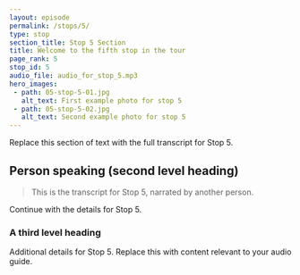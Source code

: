 ```yaml
---
layout: episode
permalink: /stops/5/
type: stop
section_title: Stop 5 Section
title: Welcome to the fifth stop in the tour
page_rank: 5
stop_id: 5
audio_file: audio_for_stop_5.mp3
hero_images:
 - path: 05-stop-5-01.jpg
   alt_text: First example photo for stop 5
 - path: 05-stop-5-02.jpg
   alt_text: Second example photo for stop 5
---
```


Replace this section of text with the full transcript for Stop 5.

## Person speaking (second level heading)

> This is the transcript for Stop 5, narrated by another person.

Continue with the details for Stop 5.

### A third level heading

Additional details for Stop 5. Replace this with content relevant to your audio guide.
